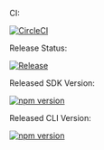 CI:

[![CircleCI](https://dl.circleci.com/status-badge/img/gh/sentioxyz/sentio-sdk/tree/main.svg?style=svg)](https://dl.circleci.com/status-badge/redirect/gh/sentioxyz/sentio-sdk/tree/main)

Release Status:

[![Release](https://github.com/sentioxyz/sentio-sdk/actions/workflows/cut-release.yaml/badge.svg)](https://github.com/sentioxyz/sentio-sdk/actions/workflows/cut-release.yaml)

Released SDK Version:

[![npm version](https://badge.fury.io/js/@sentio%2Fsdk.svg)](https://badge.fury.io/js/@sentio%2Fsdk)

Released CLI Version:

[![npm version](https://badge.fury.io/js/@sentio%2Fcli.svg)](https://badge.fury.io/js/@sentio%2Fcli)